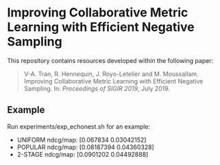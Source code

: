 # Improving Collaborative Metric Learning with Efficient Negative Sampling

This repository contains resources developed within the following paper:

> V-A. Tran, R. Hennequin, J. Royo-Letelier and M. Moussallam. Improving Collaborative Metric Learning with Efficient Negative Sampling. In: *Proceedings of SIGIR 2019*, July 2019.


## Example
Run experiments/exp_echonest.sh for an example:
- UNIFORM ndcg/map: [0.067834   0.03042152]
- POPULAR ndcg/map: [0.08187394 0.04360328]
- 2-STAGE ndcg/map: [0.0901202  0.04492888] 
